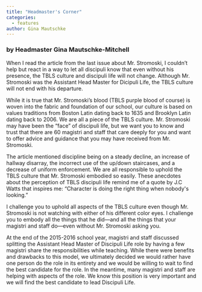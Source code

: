 ```yaml
---
title: "Headmaster's Corner"
categories:
  - features
author: Gina Mautschke
---
```

### by Headmaster Gina Mautschke-Mitchell

When I read the article from the last issue about Mr. Stromoski, I couldn’t help but react in a way to let all discipuli know that even without his presence, the TBLS culture and discipuli life will not change. Although Mr. Stromoski was the Assistant Head Master for Dicipuli Life, the TBLS culture will not end with his departure.

While it is true that Mr. Stromoski’s blood (TBLS purple blood of course) is woven into the fabric and foundation of our school, our culture is based on values traditions from Boston Latin dating back to 1635 and Brooklyn Latin dating back to 2006. We are all a piece of the TBLS culture. Mr. Stromoski may have been the “face” of discipuli life, but we want you to know and trust that there are 60 magistri and staff that care deeply for you and want to offer advice and guidance that you may have received from Mr. Stromoski.

The article mentioned discipline being on a steady decline, an increase of hallway disarray, the incorrect use of the up/down staircases, and a decrease of uniform enforcement. We are all responsible to uphold the TBLS culture that Mr. Stromoski embodied so easily. These anecdotes about the perception of TBLS discipuli life remind me of a quote by J.C Watts that inspires me: “Character is doing the right thing when nobody's looking.”

I challenge you to uphold all aspects of the TBLS culture even though Mr. Stromoski is not watching with either of his different color eyes. I challenge you to embody all the things that he did—and all the things that your magistri and staff do—even without Mr. Stromoski asking you.

At the end of the 2015-2016 school year, magistri and staff discussed splitting the Assistant Head Master of Discipuli Life role by having a few magistri share the responsibilities while teaching. While there were benefits and drawbacks to this model, we ultimately decided we would rather have one person do the role in its entirety and we would be willing to wait to find the best candidate for the role. In the meantime, many magistri and staff are helping with aspects of the role. We know this position is very important and we will find the best candidate to lead Discipuli Life.
